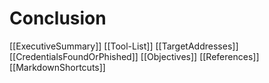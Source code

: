 # Conclusion

[[ExecutiveSummary]]
[[Tool-List]]
[[TargetAddresses]]
[[CredentialsFoundOrPhished]]
[[Objectives]]
[[References]]
[[MarkdownShortcuts]]